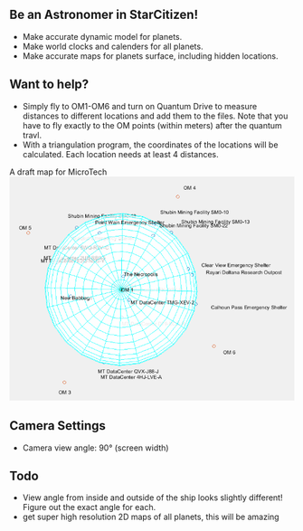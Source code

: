 ## Be an Astronomer in StarCitizen!
* Make accurate dynamic model for planets.
* Make world clocks and calenders for all planets.
* Make accurate maps for planets surface, including hidden locations.

## Want to help?
* Simply fly to OM1-OM6 and turn on Quantum Drive to measure distances to different locations and add them to the files. Note that you have to fly exactly to the OM points (within meters) after the quantum travl.
* With a triangulation program, the coordinates of the locations will be calculated. Each location needs at least 4 distances.

A draft map for MicroTech
![A draft for MicroTech](MicroTech.png)

## Camera Settings
* Camera view angle: 90° (screen width)

## Todo
* View angle from inside and outside of the ship looks slightly different! Figure out the exact angle for each.
* get super high resolution 2D maps of all planets, this will be amazing
